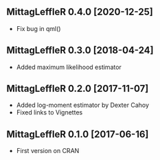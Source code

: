 ## MittagLeffleR 0.4.0 [2020-12-25]

* Fix bug in qml()

## MittagLeffleR 0.3.0 [2018-04-24]

* Added maximum likelihood estimator

## MittagLeffleR 0.2.0 [2017-11-07]

* Added log-moment estimator by Dexter Cahoy
* Fixed links to Vignettes


## MittagLeffleR 0.1.0 [2017-06-16]

* First version on CRAN
